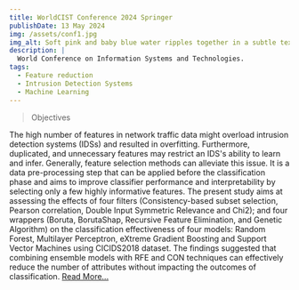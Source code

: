 ```yaml
---
title: WorldCIST Conference 2024 Springer
publishDate: 13 May 2024
img: /assets/conf1.jpg
img_alt: Soft pink and baby blue water ripples together in a subtle texture.
description: |
  World Conference on Information Systems and Technologies.
tags:
  - Feature reduction
  - Intrusion Detection Systems
  - Machine Learning
---
```

> Objectives
<p class="socials">
		The high number of features in network traffic data might overload intrusion detection systems (IDSs) and resulted in overfitting. Furthermore, duplicated, and unnecessary features may restrict an IDS's ability to learn and infer. Generally, feature selection methods can alleviate this issue. It is a data pre-processing step that can be applied before the classification phase and aims to improve classifier performance and interpretability by selecting only a few highly informative features. The present study aims at assessing the effects of four filters (Consistency-based subset selection, Pearson correlation, Double Input Symmetric Relevance and Chi2); and four wrappers (Boruta, BorutaShap, Recursive Feature Elimination, and Genetic Algorithm) on the classification effectiveness of four models: Random Forest, Multilayer Perceptron, eXtreme Gradient Boosting and Support Vector Machines using CICIDS2018 dataset. The findings suggested that combining ensemble models with RFE and CON techniques can effectively reduce the number of attributes without impacting the outcomes of classification. <a href="https://link.springer.com/chapter/10.1007/978-3-031-60221-4_12"> Read More...</a>